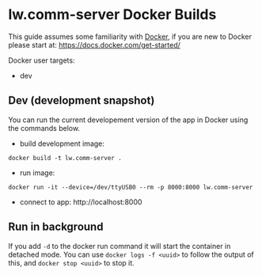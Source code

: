 # lw.comm-server Docker Builds

This guide assumes some familiarity with [Docker](https://www.docker.com/), if you are new to Docker please start at: https://docs.docker.com/get-started/

Docker user targets:
- dev

## Dev (development snapshot)
You can run the current developement version of the app in Docker using the commands below.
- build development image:
```
docker build -t lw.comm-server .
```
- run image:
```
docker run -it --device=/dev/ttyUSB0 --rm -p 8000:8000 lw.comm-server
```
- connect to app: http://localhost:8000

## Run in background
If you add `-d` to the docker run command it will start the container in detached mode.
You can use `docker logs -f <uuid>` to follow the output of this, and `docker stop <uuid>` to stop it.
